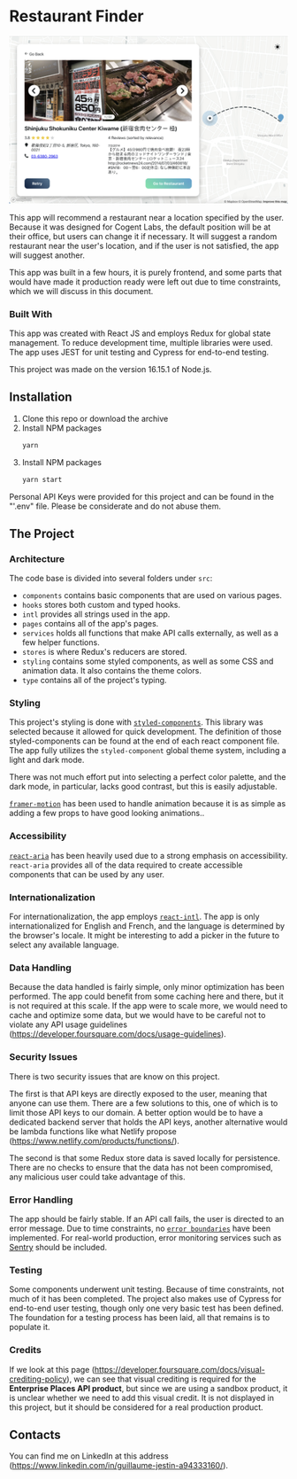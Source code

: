 # Restaurant Finder

![](images/app_screenshot1.png?raw=true)

This app will recommend a restaurant near a location specified by the user. Because it was designed for Cogent Labs, the default position will be at their office, but users can change it if necessary. It will suggest a random restaurant near the user's location, and if the user is not satisfied, the app will suggest another.

This app was built in a few hours, it is purely frontend, and some parts that would have made it production ready were left out due to time constraints, which we will discuss in this document.

### Built With

This app was created with React JS and employs Redux for global state management. To reduce development time, multiple libraries were used. The app uses JEST for unit testing and Cypress for end-to-end testing.

This project was made on the version 16.15.1 of Node.js.

## Installation

1. Clone this repo or download the archive
2. Install NPM packages
   ```sh
   yarn
   ```
3. Install NPM packages
   ```sh
   yarn start
   ```

Personal API Keys were provided for this project and can be found in the "'.env" file. Please be considerate and do not abuse them.

## The Project

### Architecture

The code base is divided into several folders under `src`:

- `components` contains basic components that are used on various pages.
- `hooks` stores both custom and typed hooks.
- `intl` provides all strings used in the app.
- `pages` contains all of the app's pages.
- `services` holds all functions that make API calls externally, as well as a few helper functions.
- `stores` is where Redux's reducers are stored.
- `styling` contains some styled components, as well as some CSS and animation data. It also contains the theme colors.
- `type` contains all of the project's typing.

### Styling

This project's styling is done with [`styled-components`](https://styled-components.com/). This library was selected because it allowed for quick development. The definition of those styled-components can be found at the end of each react component file. The app fully utilizes the `styled-component` global theme system, including a light and dark mode.

There was not much effort put into selecting a perfect color palette, and the dark mode, in particular, lacks good contrast, but this is easily adjustable.

[`framer-motion`](https://github.com/framer/motion) has been used to handle animation because it is as simple as adding a few props to have good looking animations..

### Accessibility

[`react-aria`](https://react-spectrum.adobe.com/react-aria/) has been heavily used due to a strong emphasis on accessibility. `react-aria` provides all of the data required to create accessible components that can be used by any user.

### Internationalization

For internationalization, the app employs [`react-intl`](https://formatjs.io/docs/getting-started/installation/). The app is only internationalized for English and French, and the language is determined by the browser's locale. It might be interesting to add a picker in the future to select any available language.

### Data Handling

Because the data handled is fairly simple, only minor optimization has been performed.
The app could benefit from some caching here and there, but it is not required at this scale.
If the app were to scale more, we would need to cache and optimize some data, but we would have to be careful not to violate any API usage guidelines (https://developer.foursquare.com/docs/usage-guidelines).

### Security Issues

There is two security issues that are know on this project.

The first is that API keys are directly exposed to the user, meaning that anyone can use them. There are a few solutions to this, one of which is to limit those API keys to our domain. A better option would be to have a dedicated backend server that holds the API keys, another alternative would be lambda functions like what Netlify propose (https://www.netlify.com/products/functions/).

The second is that some Redux store data is saved locally for persistence. There are no checks to ensure that the data has not been compromised, any malicious user could take advantage of this.

### Error Handling

The app should be fairly stable. If an API call fails, the user is directed to an error message.
Due to time constraints, no [`error boundaries`](https://reactjs.org/docs/error-boundaries.html) have been implemented.
For real-world production, error monitoring services such as [Sentry](https://sentry.io/welcome/) should be included.

### Testing

Some components underwent unit testing. Because of time constraints, not much of it has been completed. The project also makes use of Cypress for end-to-end user testing, though only one very basic test has been defined.
The foundation for a testing process has been laid, all that remains is to populate it.

### Credits

If we look at this page (https://developer.foursquare.com/docs/visual-crediting-policy), we can see that visual crediting is required for the **Enterprise Places API product**, but since we are using a sandbox product, it is unclear whether we need to add this visual credit. It is not displayed in this project, but it should be considered for a real production product.

## Contacts

You can find me on LinkedIn at this address (https://www.linkedin.com/in/guillaume-jestin-a94333160/).
